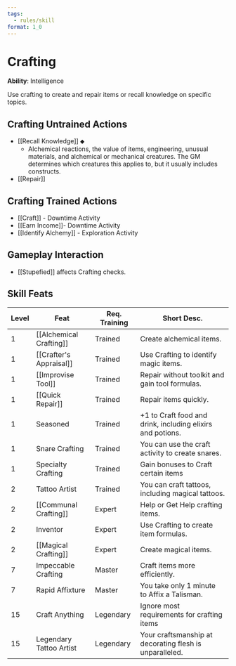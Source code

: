 ```yaml
---
tags:
  - rules/skill
format: 1_0
---
```

# Crafting

**Ability**: Intelligence

Use crafting to create and repair items or recall knowledge on specific topics.

## Crafting Untrained Actions

- [[Recall Knowledge]] ⬥
	- Alchemical reactions, the value of items, engineering, unusual materials, and alchemical or mechanical creatures. The GM determines which creatures this applies to, but it usually includes constructs.
- [[Repair]]

## Crafting Trained Actions

- [[Craft]] - Downtime Activity
- [[Earn Income]]- Downtime Activity
- [[Identify Alchemy]] - Exploration Activity

## Gameplay Interaction

- [[Stupefied]] affects Crafting checks.

## Skill Feats

| Level | Feat                    | Req. Training | Short Desc.                                                |
| ----- | ----------------------- | ------------- | ------- |
| 1     | [[Alchemical Crafting]] | Trained       | Create alchemical items.                                   |
| 1     | [[Crafter's Appraisal]] | Trained       | Use Crafting to identify magic items.                      |
| 1     | [[Improvise Tool]]      | Trained       | Repair without toolkit and gain tool formulas.             |
| 1     | [[Quick Repair]]        | Trained       | Repair items quickly.                                      |
| 1     | Seasoned                | Trained       | +1 to Craft food and drink, including elixirs and potions. |
| 1     | Snare Crafting          | Trained       | You can use the craft activity to create snares.           |
| 1     | Specialty Crafting      | Trained       | Gain bonuses to Craft certain items                        |
| 2     | Tattoo Artist           | Trained       | You can craft tattoos, including magical tattoos.          |
| 2     | [[Communal Crafting]]   | Expert        | Help or Get Help crafting items.                           |
| 2     | Inventor                | Expert        | Use Crafting to create item formulas.                      |
| 2     | [[Magical Crafting]]    | Expert        | Create magical items.                                      |
| 7     | Impeccable Crafting     | Master        | Craft items more efficiently.                              |
| 7     | Rapid Affixture         | Master        | You take only 1 minute to Affix a Talisman.                |
| 15    | Craft Anything          | Legendary     | Ignore most requirements for crafting items                |
| 15    | Legendary Tattoo Artist | Legendary     | Your craftsmanship at decorating flesh is unparalleled.    |


